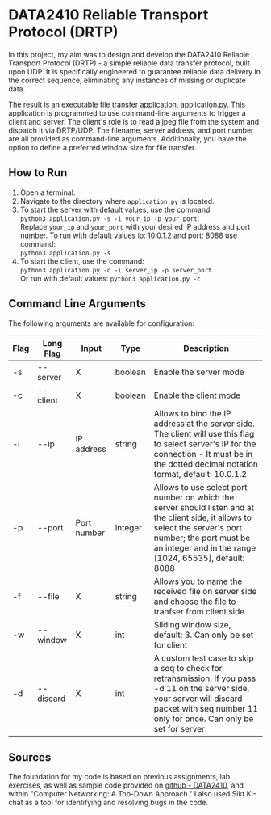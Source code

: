 # DATA2410 Reliable Transport Protocol (DRTP)

In this project, my aim was to design and develop the DATA2410 Reliable Transport Protocol (DRTP) - a simple reliable data transfer protocol, built upon UDP. It is specifically engineered to guarantee reliable data delivery in the correct sequence, eliminating any instances of missing or duplicate data.

The result is an executable file transfer application, application.py. This application is programmed to use command-line arguments to trigger a client and server. The client's role is to read a jpeg file from the system and dispatch it via DRTP/UDP. The filename, server address, and port number are all provided as command-line arguments. Additionally, you have the option to define a preferred window size for file transfer.

## How to Run

1. Open a terminal.
2. Navigate to the directory where `application.py` is located.
3. To start the server with default values, use the command: <br>
`python3 application.py -s -i your_ip -p your_port`. <br>
Replace `your_ip` and `your_port` with your desired IP address and port number.
To run with default values ip: 10.0.1.2 and port: 8088 use command: <br>
`python3 application.py -s` <br>
4. To start the client, use the command: <br>
`python3 application.py -c -i server_ip -p server_port` <br>
Or run with default values: `python3 application.py -c`

## Command Line Arguments

The following arguments are available for configuration:

| Flag | Long Flag | Input | Type | Description |
| ---- | --------- | ----- | ---- | ----------- |
| -s   | --server  | X     | boolean | Enable the server mode |
| -c   | --client  | X     | boolean | Enable the client mode |
| -i   | --ip      | IP address | string | Allows to bind the IP address at the server side. The client will use this flag to select server's IP for the connection - It must be in the dotted decimal notation format, default: 10.0.1.2 |
| -p   | --port    | Port number | integer | Allows to use select port number on which the server should listen and at the client side, it allows to select the server's port number; the port must be an integer and in the range [1024, 65535], default: 8088 |
| -f   | --file    | X | string | Allows you to name the received file on server side and choose the file to tranfser from client side |
| -w   | --window  | X | int | Sliding window size, default: 3. Can only be set for client|
| -d   | --discard | X | int | A custom test case to skip a seq to check for retransmission. If you pass -d 11 on the server side, your server will discard packet with seq number 11 only for once. Can only be set for server

## Sources

The foundation for my code is based on previous assignments, lab exercises, as well as sample code provided on [github - DATA2410](https://github.com/safiqul/2410), and within "Computer Networking: A Top-Down Approach." I also used Sikt KI-chat as a tool for identifying and resolving bugs in the code. 

